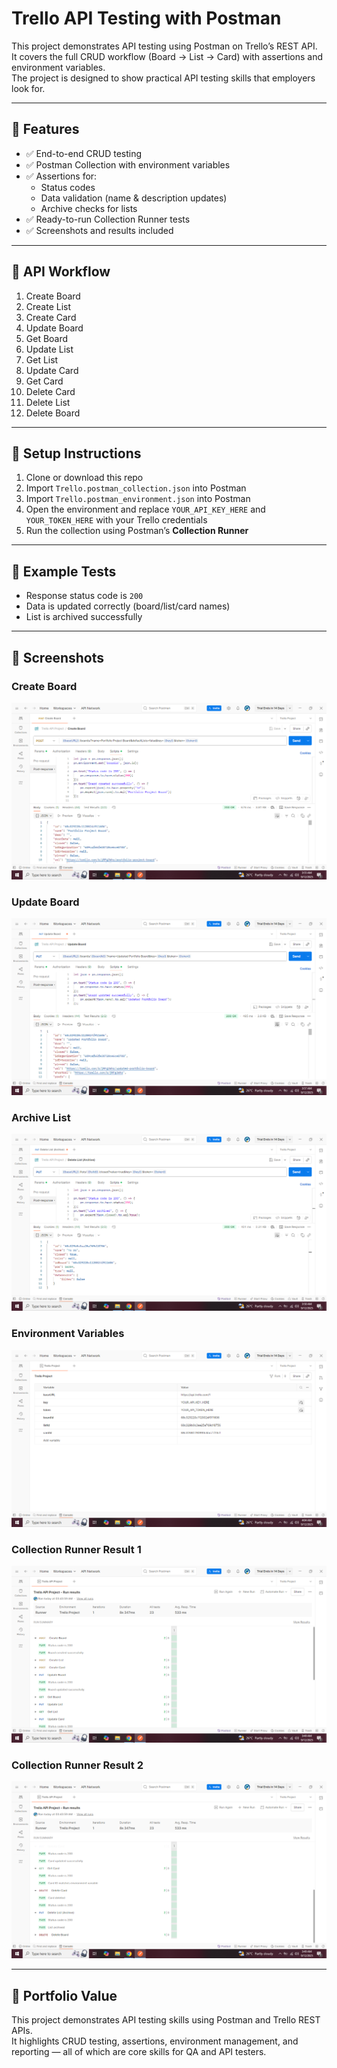# Trello API Testing with Postman

This project demonstrates API testing using Postman on Trello’s REST API.  
It covers the full CRUD workflow (Board → List → Card) with assertions and environment variables.  
The project is designed to show practical API testing skills that employers look for.  

---

## 🔹 Features
- ✅ End-to-end CRUD testing  
- ✅ Postman Collection with environment variables  
- ✅ Assertions for:
  - Status codes  
  - Data validation (name & description updates)  
  - Archive checks for lists  
- ✅ Ready-to-run Collection Runner tests  
- ✅ Screenshots and results included  

---

## 🔹 API Workflow
1. Create Board  
2. Create List  
3. Create Card  
4. Update Board  
5. Get Board  
6. Update List  
7. Get List  
8. Update Card  
9. Get Card  
10. Delete Card  
11. Delete List  
12. Delete Board  

---

## 🔹 Setup Instructions
1. Clone or download this repo  
2. Import `Trello.postman_collection.json` into Postman  
3. Import `Trello.postman_environment.json` into Postman  
4. Open the environment and replace `YOUR_API_KEY_HERE` and `YOUR_TOKEN_HERE` with your Trello credentials  
5. Run the collection using Postman’s **Collection Runner**  

---

## 🔹 Example Tests
- Response status code is `200`  
- Data is updated correctly (board/list/card names)  
- List is archived successfully  

---

## 🔹 Screenshots

### Create Board
![Create Board](screenshots/create-board.png)

### Update Board
![Update Board](screenshots/update-board.png)

### Archive List
![Archive List](screenshots/archive-list.png)

### Environment Variables
![Environment](screenshots/environment.png)

### Collection Runner Result 1
![Runner Result 1](screenshots/runner-result-1.png)

### Collection Runner Result 2
![Runner Result 2](screenshots/runner-result-2.png)

---

## 🔹 Portfolio Value
This project demonstrates API testing skills using Postman and Trello REST APIs.  
It highlights CRUD testing, assertions, environment management, and reporting — all of which are core skills for QA and API testers.  